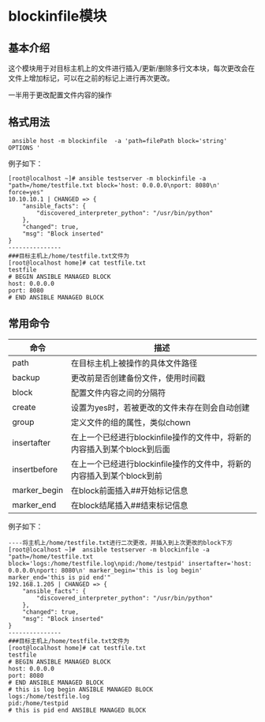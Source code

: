 # blockinfile模块

## 基本介绍

这个模块用于对目标主机上的文件进行插入/更新/删除多行文本块，每次更改会在文件上增加标记，可以在之前的标记上进行再次更改。

一半用于更改配置文件内容的操作

## 格式用法

```shell
 ansible host -m blockinfile  -a 'path=filePath block='string'  OPTIONS '
```

例子如下：

```shell
[root@localhost ~]# ansible testserver -m blockinfile -a "path=/home/testfile.txt block='host: 0.0.0.0\nport: 8080\n' force=yes"
10.10.10.1 | CHANGED => {
    "ansible_facts": {
        "discovered_interpreter_python": "/usr/bin/python"
    },
    "changed": true,
    "msg": "Block inserted"
}
---------------
###目标主机上/home/testfile.txt文件为
[root@localhost home]# cat testfile.txt
testfile
# BEGIN ANSIBLE MANAGED BLOCK
host: 0.0.0.0
port: 8080
# END ANSIBLE MANAGED BLOCK
```

## 常用命令

| 命令         | 描述                                                         |
| ------------ | ------------------------------------------------------------ |
| path         | 在目标主机上被操作的具体文件路径                             |
| backup       | 更改前是否创建备份文件，使用时间戳                           |
| block        | 配置文件内容之间的分隔符                                     |
| create       | 设置为yes时，若被更改的文件未存在则会自动创建                |
| group        | 定义文件的组的属性，类似chown                                |
| insertafter  | 在上一个已经进行blockinfile操作的文件中，将新的内容插入到某个block到后面 |
| insertbefore | 在上一个已经进行blockinfile操作的文件中，将新的内容插入到某个block到前 |
| marker_begin | 在block前面插入##开始标记信息                                |
| marker_end   | 在block结尾插入##结束标记信息                                |

例子如下：

```shell
----将主机上/home/testfile.txt进行二次更改，并插入到上次更改的block下方
[root@localhost ~]#  ansible testserver -m blockinfile -a "path=/home/testfile.txt block='logs:/home/testfile.log\npid:/home/testpid' insertafter='host: 0.0.0.0\nport: 8080\n' marker_begin='this is log begin' marker_end='this is pid end'"
192.168.1.205 | CHANGED => {
    "ansible_facts": {
        "discovered_interpreter_python": "/usr/bin/python"
    },
    "changed": true,
    "msg": "Block inserted"
}
---------------
###目标主机上/home/testfile.txt文件为
[root@localhost home]# cat testfile.txt
testfile
# BEGIN ANSIBLE MANAGED BLOCK
host: 0.0.0.0
port: 8080
# END ANSIBLE MANAGED BLOCK
# this is log begin ANSIBLE MANAGED BLOCK
logs:/home/testfile.log
pid:/home/testpid
# this is pid end ANSIBLE MANAGED BLOCK

```